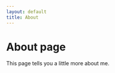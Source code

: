 ```yaml
---
layout: default
title: About
---
```


# About page 

This page tells you a little more about me.